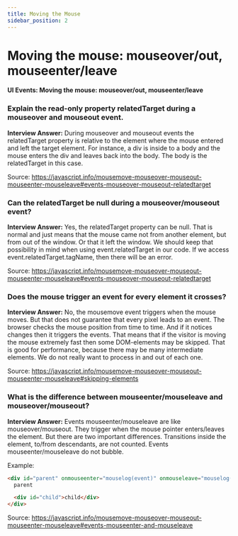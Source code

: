```yaml
---
title: Moving the Mouse
sidebar_position: 2
---
```


# Moving the mouse: mouseover/out, mouseenter/leave

**UI Events: Moving the mouse: mouseover/out, mouseenter/leave**

### Explain the read-only property relatedTarget during a mouseover and mouseout event.

**Interview Answer:** During mouseover and mouseout events the relatedTarget property is relative to the element where the mouse entered and left the target element. For instance, a div is inside to a body and the mouse enters the div and leaves back into the body. The body is the relatedTarget in this case.

Source: <https://javascript.info/mousemove-mouseover-mouseout-mouseenter-mouseleave#events-mouseover-mouseout-relatedtarget>

### Can the relatedTarget be null during a mouseover/mouseout event?

**Interview Answer:** Yes, the relatedTarget property can be null. That is normal and just means that the mouse came not from another element, but from out of the window. Or that it left the window. We should keep that possibility in mind when using event.relatedTarget in our code. If we access event.relatedTarget.tagName, then there will be an error.

Source: <https://javascript.info/mousemove-mouseover-mouseout-mouseenter-mouseleave#events-mouseover-mouseout-relatedtarget>

### Does the mouse trigger an event for every element it crosses?

**Interview Answer:** No, the mousemove event triggers when the mouse moves. But that does not guarantee that every pixel leads to an event. The browser checks the mouse position from time to time. And if it notices changes then it triggers the events. That means that if the visitor is moving the mouse extremely fast then some DOM-elements may be skipped. That is good for performance, because there may be many intermediate elements. We do not really want to process in and out of each one.

Source: <https://javascript.info/mousemove-mouseover-mouseout-mouseenter-mouseleave#skipping-elements>

### What is the difference between mouseenter/mouseleave and mouseover/mouseout?

**Interview Answer:** Events mouseenter/mouseleave are like mouseover/mouseout. They trigger when the mouse pointer enters/leaves the element. But there are two important differences. Transitions inside the element, to/from descendants, are not counted. Events mouseenter/mouseleave do not bubble.

Example:

```html
<div id="parent" onmouseenter="mouselog(event)" onmouseleave="mouselog(event)">
  parent

  <div id="child">child</div>
</div>
```

Source: <https://javascript.info/mousemove-mouseover-mouseout-mouseenter-mouseleave#events-mouseenter-and-mouseleave>
